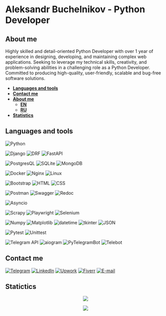 # Aleksandr Buchelnikov - Python Developer

<!-- [![Personal-Website](https://img.shields.io/badge/-Personal_website-black?style=for-the-badge)](https://buchelnikov.ddns.net/) -->

## About me

Highly skilled and detail-oriented Python Developer with over 1 year of experience in designing, developing, and
maintaining complex web applications. Seeking to leverage my technical skills, creativity, and problem-solving abilities
in a challenging role as a Python Developer. Committed to producing high-quality, user-friendly, scalable and bug-free
software solutions.

- **[Languages and tools](https://github.com/AVanslov#languages-and-tools)**
- **[Contact me](https://github.com/AVanslov#contact-me)**
- **[About me](https://github.com/AVanslov#about-me)**
    - **[EN](https://github.com/AVanslov#en)**
    - **[RU](https://github.com/AVanslov#ru)**
- **[Statistics](https://github.com/AVanslov#statictics)**

## Languages and tools
![Python](https://img.shields.io/badge/-Python-black?style=for-the-badge&logo=python)

![Django](https://img.shields.io/badge/-Django-black?style=for-the-badge&logo=Django)
![DRF](https://img.shields.io/badge/-Django_REST_Framework-black?style=for-the-badge&logo=Django)
![FastAPI](https://img.shields.io/badge/-FastAPI-black?style=for-the-badge&logo=FastAPI)

![PostgresQL](https://img.shields.io/badge/-PostgresQL-black?style=for-the-badge&logo=PostgresQL)
![SQLite](https://img.shields.io/badge/-SQLite-black?style=for-the-badge&logo=SQLite)
![MongoDB](https://img.shields.io/badge/-MongoDB-black?style=for-the-badge&logo=MongoDB)

![Docker](https://img.shields.io/badge/-Docker-black?style=for-the-badge&logo=Docker)
![Nginx](https://img.shields.io/badge/-Nginx-black?style=for-the-badge&logo=Nginx)
![Linux](https://img.shields.io/badge/-Linux-black?style=for-the-badge&logo=Linux)

![Bootstrap](https://img.shields.io/badge/-Bootstrap-black?style=for-the-badge&logo=Bootstrap)
![HTML](https://img.shields.io/badge/-HTML-black?style=for-the-badge&logo=HTML)
![CSS](https://img.shields.io/badge/-CSS-black?style=for-the-badge&logo=CSS)

![Postman](https://img.shields.io/badge/-Postman-black?style=for-the-badge&logo=postman)
![Swagger](https://img.shields.io/badge/-Swagger-black?style=for-the-badge&logo=Swagger)
![Redoc](https://img.shields.io/badge/-Redoc-black?style=for-the-badge&logo=Redoc)

![Asyncio](https://img.shields.io/badge/-Asyncio-black?style=for-the-badge&logo=Asyncio)

![Scrapy](https://img.shields.io/badge/-Scrapy-black?style=for-the-badge&logo=Scrapy)
![Playwright](https://img.shields.io/badge/-Playwright-black?style=for-the-badge&logo=Playwright)
![Selenium](https://img.shields.io/badge/-Selenium-black?style=for-the-badge&logo=Selenium)

![Numpy](https://img.shields.io/badge/-Numpy-black?style=for-the-badge&logo=Numpy)
![Matplotlib](https://img.shields.io/badge/-matplotlib-black?style=for-the-badge&logo=matplotlib)
![datetime](https://img.shields.io/badge/-datetime-black?style=for-the-badge&logo=datetime)
![tkinter](https://img.shields.io/badge/-tkinter-black?style=for-the-badge&logo=tkinter)
![JSON](https://img.shields.io/badge/-JSON-black?style=for-the-badge&logo=JSON)

![Pytest](https://img.shields.io/badge/-Pytest-black?style=for-the-badge&logo=pytest)
![Unittest](https://img.shields.io/badge/-Unittest-black?style=for-the-badge&logo=unittest)

![Telegram API](https://img.shields.io/badge/-Telegram_API-black?style=for-the-badge&logo=telegram)
![aiogram](https://img.shields.io/badge/-aiogram-black?style=for-the-badge&logo=aiogram)
![PyTelegramBot](https://img.shields.io/badge/-PyTelegramBot-black?style=for-the-badge&logo=Telegram)
![Telebot](https://img.shields.io/badge/-Telebot-black?style=for-the-badge&logo=Telegram)

## Contact me

[![Telegram](https://img.shields.io/badge/-Telegram-black?style=for-the-badge&logo=Telegram)](https://t.me/aleksandr_buchelnikov)
[![LinkedIn](https://img.shields.io/badge/-LinkedIn-black?style=for-the-badge&logo=LinkedIn)](https://www.linkedin.com/in/aleksandr-buchelnikov/)
[![Upwork](https://img.shields.io/badge/-Upwork-black?style=for-the-badge&logo=Upwork)](https://www.upwork.com/freelancers/~01f4ee846d7823ab17?mp_source=share)
[![Fiverr](https://img.shields.io/badge/-Fiverr-black?style=for-the-badge&logo=Fiverr)](https://www.fiverr.com/alex_vanslov)
[![E-mail](https://img.shields.io/badge/-E_mail-black?style=for-the-badge&logo=Gmail)](mailto:al.buchelnikov@gmail.com)



## Statictics

<p align="center">
    <img src="https://github-readme-stats.vercel.app/api?username=avanslov">
</p>
<p align="center">
    <img src="https://github-readme-stats.vercel.app/api/top-langs/?username=avanslov&layout=donut"
</p>